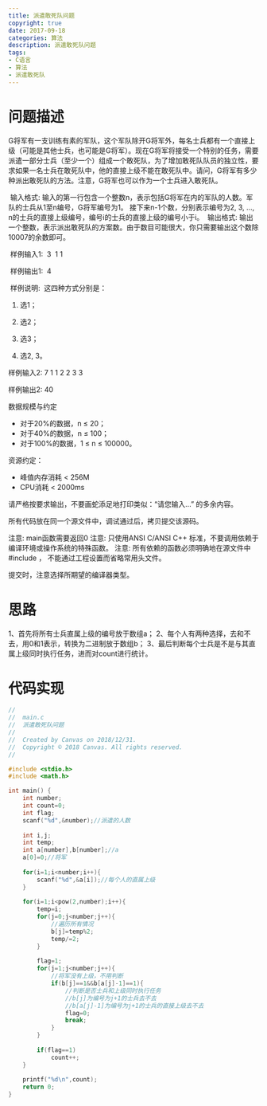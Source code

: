 ```yaml
---
title: 派遣敢死队问题
copyright: true
date: 2017-09-18
categories: 算法
description: 派遣敢死队问题
tags:
- C语言
- 算法
- 派遣敢死队
---
```


# 问题描述

​	G将军有一支训练有素的军队，这个军队除开G将军外，每名士兵都有一个直接上级（可能是其他士兵，也可能是G将军）。现在G将军将接受一个特别的任务，需要派遣一部分士兵（至少一个）组成一个敢死队，为了增加敢死队队员的独立性，要求如果一名士兵在敢死队中，他的直接上级不能在敢死队中。
​	请问，G将军有多少种派出敢死队的方法。注意，G将军也可以作为一个士兵进入敢死队。

​	输入格式:
​	输入的第一行包含一个整数n，表示包括G将军在内的军队的人数。军队的士兵从1至n编号，G将军编号为1。
接下来n-1个数，分别表示编号为2, 3, ..., n的士兵的直接上级编号，编号i的士兵的直接上级的编号小于i。
​	输出格式:
​	输出一个整数，表示派出敢死队的方案数。由于数目可能很大，你只需要输出这个数除10007的余数即可。

​	样例输入1:
​	3
​	1 1

​	样例输出1:
​	4

​	样例说明:
​	这四种方式分别是：

1. 选1；

2. 选2；

3. 选3；

4. 选2, 3。



  样例输入2:
  7
  1 1 2 2 3 3

  样例输出2:
  40

  数据规模与约定

  - 对于20%的数据，n ≤ 20；
  - 对于40%的数据，n ≤ 100；
  - 对于100%的数据，1 ≤ n ≤ 100000。

  资源约定：

  - 峰值内存消耗 < 256M
  - CPU消耗  < 2000ms


  请严格按要求输出，不要画蛇添足地打印类似：“请您输入...” 的多余内容。

  所有代码放在同一个源文件中，调试通过后，拷贝提交该源码。

  注意: main函数需要返回0
  注意: 只使用ANSI C/ANSI C++ 标准，不要调用依赖于编译环境或操作系统的特殊函数。
  注意: 所有依赖的函数必须明确地在源文件中 #include <xxx>， 不能通过工程设置而省略常用头文件。

  提交时，注意选择所期望的编译器类型。

# 思路

1、首先将所有士兵直属上级的编号放于数组a； 
2、每个人有两种选择，去和不去，用0和1表示，转换为二进制放于数组b；
3、最后判断每个士兵是不是与其直属上级同时执行任务，进而对count进行统计。 

# 代码实现

```c
//
//  main.c
//  派遣敢死队问题
//
//  Created by Canvas on 2018/12/31.
//  Copyright © 2018 Canvas. All rights reserved.
//

#include <stdio.h>
#include <math.h>

int main() {
    int number;
    int count=0;
    int flag;
    scanf("%d",&number);//派遣的人数
    
    int i,j;
    int temp;
    int a[number],b[number];//a
    a[0]=0;//将军
    
    for(i=1;i<number;i++){
        scanf("%d",&a[i]);//每个人的直属上级
    }
    
    for(i=1;i<pow(2,number);i++){
        temp=i;
        for(j=0;j<number;j++){
            //遍历所有情况
            b[j]=temp%2;
            temp/=2;
        }
        
        flag=1;
        for(j=1;j<number;j++){
            //将军没有上级，不用判断
            if(b[j]==1&&b[a[j]-1]==1){
                //判断是否士兵和上级同时执行任务
                //b[j]为编号为j+1的士兵去不去
                //b[a[j]-1]为编号为j+1的士兵的直接上级去不去
                flag=0;
                break;
            }
        }
        
        if(flag==1)
            count++;
    }
    
    printf("%d\n",count);
    return 0;
}
```


